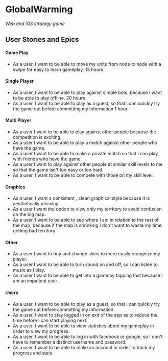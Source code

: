 GlobalWarming
========

*Web and iOS strategy game*

User Stories and Epics
-------------

#### Game Play
* As a user, I want to be able to move my units from node to node with a swipe for easy to learn gameplay. 13 hours

#### Single Player

* As a user, I want to be able to play against simple bots, because I want to be able to play offline.  20 hours
* As a user, I want to be able to play as a guest, so that I can quickly try the game out before committing my information 1 hour

#### Multi Player

* As a user I want to be able to play against other people because the competition is exciting.
* As a user I want to be able to play a match against other people who have the game.
* As a user I want to be able to make a private match so that I can play with friends who have the game.
* As a user I want to play against other people at similar skill levels to me so that the game isn't too easy or too hard.
* As a user, I want to be able to compete with those on my skill level.

#### Graphics

* As a user, I want a consistent , clean graphical style because it is aesthetically pleasing.
* As a user I want the option to view only my territory to avoid confusion on the big map.
* As a user, I want to be able to see where I am in relation to the rest of the map, because if the map is shrinking I don't want to waste my time getting bad territory.

#### Other

* As a user I want to buy and change skins to more easily recognize my player.
* As a user I want to be able to turn sound on and off, so I can listen to music as I play.
* As a user I want to be able to get into a game by tapping fast because I am an impatient user.

#### Users
* As a user, I want to be able to play as a guest, so that I can quickly try the game out before committing my information.
* As a user, I want to stay logged in on exit of the app as to reduce the time before I can start playing next.
* As a user, I want to be able to view statistics about my gameplay in order to view my progress.
* As a user, I want to be able to log in with facebook or google, so I don't have to remember a distinct username and password.
* As a user, I want to be able to make an account in order to track my progress and stats.

